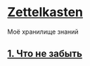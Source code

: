 # [Zettelkasten](https://en.wikipedia.org/wiki/Zettelkasten)

Моё хранилище знаний

## [1. Что не забыть](https://github.com/boorlakov/zettelkasten/blob/main/what-to-do-not-forget.md)

